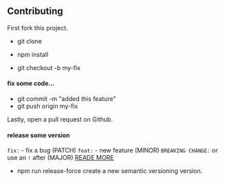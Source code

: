 ## Contributing

First fork this project.  

* git clone <your-forked-repo>
* npm install

* git checkout -b my-fix

#### fix some code...

* git commit -m "added this feature"
* git push origin my-fix

Lastly, open a pull request on Github.

#### release some version

`fix:` -  fix a bug (PATCH)
`feat:` - new feature (MINOR)
`BREAKING CHANGE:` or use an `!` after (MAJOR)
[READE MORE](https://www.conventionalcommits.org/en/v1.0.0/)

* npm run release-force
create a new semantic versioning version.
